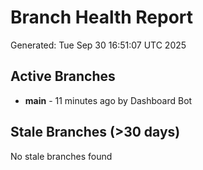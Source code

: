 # Branch Health Report
Generated: Tue Sep 30 16:51:07 UTC 2025

## Active Branches
- **main** - 11 minutes ago by Dashboard Bot

## Stale Branches (>30 days)
No stale branches found
